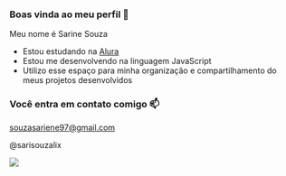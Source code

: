### Boas vinda ao meu perfil 💙

Meu nome é Sarine Souza

- Estou estudando na [Alura](https://www.alura.com.br)
- Estou me desenvolvendo na linguagem JavaScript
- Utilizo esse espaço para minha organização e compartilhamento do meus projetos desenvolvidos

### Você entra em contato comigo 📫

souzasariene97@gmail.com

@sarisouzalix

![](https://media.tenor.com/QcrucipsRPwAAAAM/black-widow.gif)
